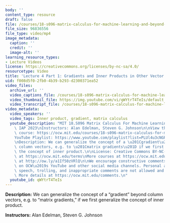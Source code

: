 ```yaml
---
body: ''
content_type: resource
draft: false
file: /courses/18-s096-matrix-calculus-for-machine-learning-and-beyond-january-iap-2023/courses/matrix-calculus-for-machine-learning-and-beyond-iap-2023/ocw_18s096_lecture04-part1_2023jan26_360p_16_9.mp4
file_size: 96836556
file_type: video/mp4
image_metadata:
  caption: ''
  credit: ''
  image-alt: ''
learning_resource_types:
- Lecture Videos
license: https://creativecommons.org/licenses/by-nc-sa/4.0/
resourcetype: Video
title: 'Lecture 4 Part 1: Gradients and Inner Products in Other Vector Spaces'
uid: f008d5f0-2fb0-4b39-b293-d2300371ea52
video_files:
  archive_url: ''
  video_captions_file: /courses/18-s096-matrix-calculus-for-machine-learning-and-beyond-january-iap-2023/1m8U5Q3yI56uAUfpAwETeNaNlKVOJM8qp_transcript.webvtt
  video_thumbnail_file: https://img.youtube.com/vi/qWYtrT4TeIs/default.jpg
  video_transcript_file: /courses/18-s096-matrix-calculus-for-machine-learning-and-beyond-january-iap-2023/1m8U5Q3yI56uAUfpAwETeNaNlKVOJM8qp_transcript.pdf
video_metadata:
  video_speakers: ''
  video_tags: Inner product, gradient, matrix calculus
  youtube_description: "MIT 18.S096 Matrix Calculus For Machine Learning And Beyond,\
    \ IAP 2023\nInstructors: Alan Edelman, Steven G. Johnson\n\nView the complete\
    \ course: https://ocw.mit.edu/courses/18-s096-matrix-calculus-for-machine-learning-and-beyond-january-iap-2023/\n\
    YouTube Playlist: https://www.youtube.com/playlist?list=PLUl4u3cNGP62EaLLH92E_VCN4izBKK6OE\n\
    \nDescription: We can generalize the concept of a \u201Cgradient\u201D beyond\
    \ column vectors, e.g. to \u201Cmatrix gradients\u201D if we first generalize\
    \ the concept of inner product.\n\nLicense: Creative Commons BY-NC-SA\nMore information\
    \ at https://ocw.mit.edu/terms\nMore courses at https://ocw.mit.edu\nSupport OCW\
    \ at http://ow.ly/a1If50zVRlQ\n\nWe encourage constructive comments and discussion\
    \ on OCW\u2019s YouTube and other social media channels. Personal attacks, hate\
    \ speech, trolling, and inappropriate comments are not allowed and may be removed.\
    \ More details at https://ocw.mit.edu/comments.\n"
  youtube_id: qWYtrT4TeIs
---
```

**Description:** We can generalize the concept of a “gradient” beyond column vectors, e.g. to “matrix gradients,” if we first generalize the concept of inner product.

**Instructors:** Alan Edelman, Steven G. Johnson